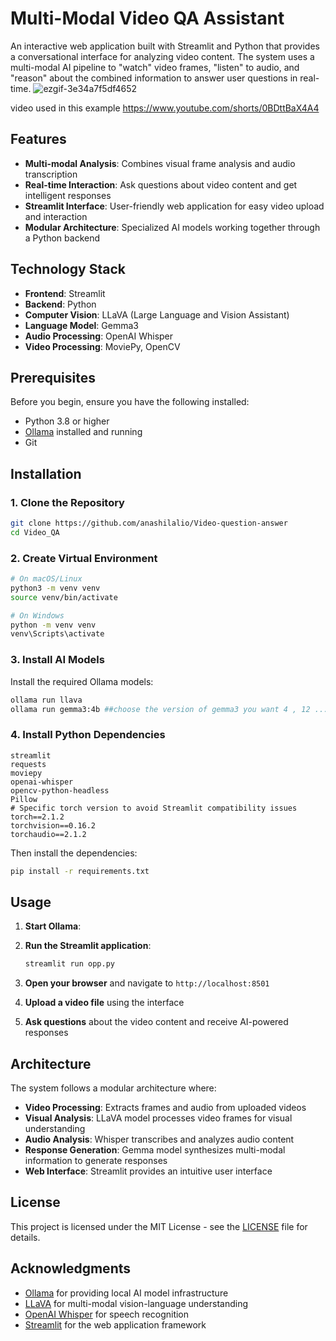 ﻿# Multi-Modal Video QA Assistant

An interactive web application built with Streamlit and Python that provides a conversational interface for analyzing video content. The system uses a multi-modal AI pipeline to "watch" video frames, "listen" to audio, and "reason" about the combined information to answer user questions in real-time.
![ezgif-3e34a7f5df4652](https://github.com/user-attachments/assets/f0e23e38-e42e-4c2c-a64f-95c456c966af)

video used in this example https://www.youtube.com/shorts/0BDttBaX4A4

## Features

- **Multi-modal Analysis**: Combines visual frame analysis and audio transcription
- **Real-time Interaction**: Ask questions about video content and get intelligent responses
- **Streamlit Interface**: User-friendly web application for easy video upload and interaction
- **Modular Architecture**: Specialized AI models working together through a Python backend

## Technology Stack

- **Frontend**: Streamlit
- **Backend**: Python
- **Computer Vision**: LLaVA (Large Language and Vision Assistant)
- **Language Model**: Gemma3
- **Audio Processing**: OpenAI Whisper
- **Video Processing**: MoviePy, OpenCV

## Prerequisites

Before you begin, ensure you have the following installed:

- Python 3.8 or higher
- [Ollama](https://ollama.ai/) installed and running
- Git

## Installation

### 1. Clone the Repository

```bash
git clone https://github.com/anashilalio/Video-question-answer
cd Video_QA
```

### 2. Create Virtual Environment

```bash
# On macOS/Linux
python3 -m venv venv
source venv/bin/activate

# On Windows
python -m venv venv
venv\Scripts\activate
```

### 3. Install AI Models

Install the required Ollama models:

```bash
ollama run llava
ollama run gemma3:4b ##choose the version of gemma3 you want 4 , 12 ...
```

### 4. Install Python Dependencies


```text
streamlit
requests
moviepy
openai-whisper
opencv-python-headless
Pillow
# Specific torch version to avoid Streamlit compatibility issues
torch==2.1.2
torchvision==0.16.2
torchaudio==2.1.2
```

Then install the dependencies:

```bash
pip install -r requirements.txt
```

## Usage

1. **Start Ollama**:
   

2. **Run the Streamlit application**:
   ```bash
   streamlit run opp.py
   ```

3. **Open your browser** and navigate to `http://localhost:8501`

4. **Upload a video file** using the interface

5. **Ask questions** about the video content and receive AI-powered responses

## Architecture

The system follows a modular architecture where:

- **Video Processing**: Extracts frames and audio from uploaded videos
- **Visual Analysis**: LLaVA model processes video frames for visual understanding
- **Audio Analysis**: Whisper transcribes and analyzes audio content
- **Response Generation**: Gemma model synthesizes multi-modal information to generate responses
- **Web Interface**: Streamlit provides an intuitive user interface



## License

This project is licensed under the MIT License - see the [LICENSE](LICENSE) file for details.


## Acknowledgments

- [Ollama](https://ollama.ai/) for providing local AI model infrastructure
- [LLaVA](https://llava-vl.github.io/) for multi-modal vision-language understanding
- [OpenAI Whisper](https://openai.com/research/whisper) for speech recognition
- [Streamlit](https://streamlit.io/) for the web application framework
